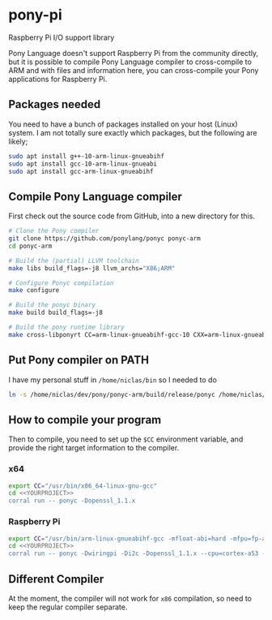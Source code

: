 # pony-pi
Raspberry Pi I/O support library

Pony Language doesn't support Raspberry Pi from the community directly,
but it is possible to compile Pony Language compiler to cross-compile to
ARM and with files and information here, you can cross-compile your
Pony applications for Raspberry Pi.
## Packages needed
You need to have a bunch of packages installed on your host (Linux) system. I 
am not totally sure exactly which packages, but the following are likely;

```bash
sudo apt install g++-10-arm-linux-gnueabihf
sudo apt install gcc-10-arm-linux-gnueabi
sudo apt install gcc-arm-linux-gnueabihf
```

## Compile Pony Language compiler
First check out the source code from GitHub, into a new directory for this.
```bash
# Clone the Pony compiler
git clone https://github.com/ponylang/ponyc ponyc-arm
cd ponyc-arm

# Build the (partial) LLVM toolchain
make libs build_flags=-j8 llvm_archs="X86;ARM"

# Configure Ponyc compilation
make configure

# Build the ponyc binary
make build build_flags=-j8

# Build the pony runtime library
make cross-libponyrt CC=arm-linux-gnueabihf-gcc-10 CXX=arm-linux-gnueabihf-g++-10 arch=armv8-a tune=cortex-a53 llc_arch=arm
```

## Put Pony compiler on PATH
I have my personal stuff in `/home/niclas/bin` so I needed to do

```bash
ln -s /home/niclas/dev/pony/ponyc-arm/build/release/ponyc /home/niclas/bin
```

## How to compile your program
Then to compile, you need to set up the `$CC` environment variable, and
provide the right target information to the compiler.

### x64
```bash
export CC="/usr/bin/x86_64-linux-gnu-gcc"
cd <<YOURPROJECT>>
corral run -- ponyc -Dopenssl_1.1.x
```

### Raspberry Pi

```bash
export CC="/usr/bin/arm-linux-gnueabihf-gcc -mfloat-abi=hard -mfpu=fp-armv8 -lwiringPi"
cd <<YOURPROJECT>>
corral run -- ponyc -Dwiringpi -Di2c -Dopenssl_1.1.x --cpu=cortex-a53 --triple="arm-unknown-linux-gnueabihf" --link-arch=armv8-a
```

## Different Compiler
At the moment, the compiler will not work for `x86` compilation, so need to keep the regular compiler separate.

